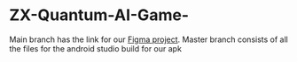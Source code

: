 # ZX-Quantum-AI-Game-
Main branch has the link for our [Figma project](https://www.figma.com/file/rQ5BtEmZGKtiTeGgvc0lRJ/Draft-1-of-Game-UI).
Master branch consists of all the files for the android studio build for our apk
